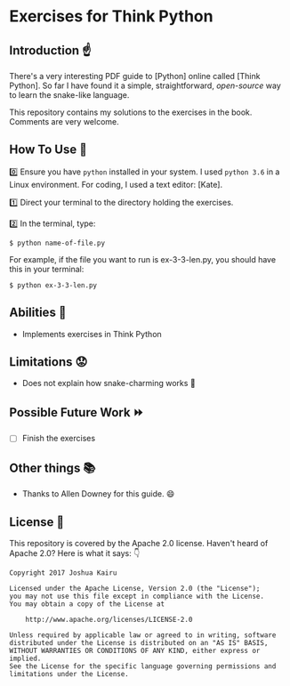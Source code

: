 # Exercises for Think Python

## Introduction :point_up:

There's a very interesting PDF guide to [Python] online called [Think Python]. So far I have found it a simple, straightforward, *open-source* way to learn the snake-like language.

This repository contains my solutions to the exercises in the book. Comments are very welcome.

## How To Use :wrench:

:zero: Ensure you have `python` installed in your system. I used `python 3.6` in a Linux environment. For coding, I used a text editor: [Kate].

:one: Direct your terminal to the directory holding the exercises.

:two: In the terminal, type:

```
$ python name-of-file.py
```

For example, if the file you want to run is ex-3-3-len.py, you should have this in your terminal:

```
$ python ex-3-3-len.py
```

## Abilities :muscle:

* Implements exercises in Think Python

## Limitations :worried:

* Does not explain how snake-charming works :snake:

## Possible Future Work :fast_forward:

- [ ] Finish the exercises

## Other things :books:

* Thanks to Allen Downey for this guide. :smile:

## License :lock_with_ink_pen:

This repository is covered by the Apache 2.0 license. Haven't heard of Apache 2.0? Here is what it says: :point_down:

```
Copyright 2017 Joshua Kairu

Licensed under the Apache License, Version 2.0 (the "License");
you may not use this file except in compliance with the License.
You may obtain a copy of the License at

    http://www.apache.org/licenses/LICENSE-2.0

Unless required by applicable law or agreed to in writing, software
distributed under the License is distributed on an "AS IS" BASIS,
WITHOUT WARRANTIES OR CONDITIONS OF ANY KIND, either express or implied.
See the License for the specific language governing permissions and
limitations under the License.
```